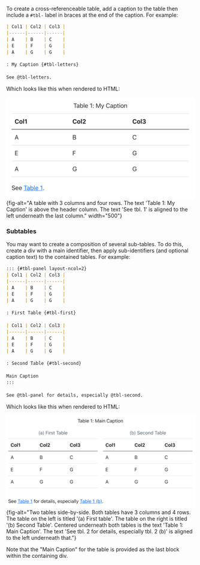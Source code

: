 

To create a cross-referenceable table, add a caption to the table then include a `#tbl-` label in braces at the end of the caption. For example:

``` markdown
| Col1 | Col2 | Col3 |
|------|------|------|
| A    | B    | C    |
| E    | F    | G    |
| A    | G    | G    |

: My Caption {#tbl-letters}

See @tbl-letters.
```

Which looks like this when rendered to HTML:

![](images/crossref-table.png){fig-alt="A table with 3 columns and four rows. The text 'Table 1: My Caption' is above the header column. The text 'See tbl. 1' is aligned to the left underneath the last column." width="500"}

### Subtables

You may want to create a composition of several sub-tables. To do this, create a div with a main identifier, then apply sub-identifiers (and optional caption text) to the contained tables. For example:

``` markdown
::: {#tbl-panel layout-ncol=2}
| Col1 | Col2 | Col3 |
|------|------|------|
| A    | B    | C    |
| E    | F    | G    |
| A    | G    | G    |

: First Table {#tbl-first}

| Col1 | Col2 | Col3 |
|------|------|------|
| A    | B    | C    |
| E    | F    | G    |
| A    | G    | G    |

: Second Table {#tbl-second}

Main Caption
:::

See @tbl-panel for details, especially @tbl-second.
```

Which looks like this when rendered to HTML:

![](/docs/authoring/images/crossref-subtable.png){fig-alt="Two tables side-by-side. Both tables have 3 columns and 4 rows. The table on the left is titled '(a) First table'. The table on the right is titled '(b) Second Table'. Centered underneath both tables is the text 'Table 1: Main Caption'. The text 'See tbl. 2 for details, especially tbl. 2 (b)' is aligned to the left underneath that."}

Note that the "Main Caption" for the table is provided as the last block within the containing div.


